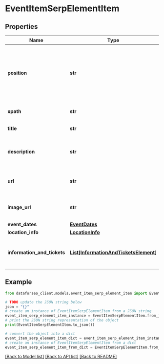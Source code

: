 # EventItemSerpElementItem


## Properties

Name | Type | Description | Notes
------------ | ------------- | ------------- | -------------
**position** | **str** | the alignment of the element in SERP can take the following values: left, right | [optional] 
**xpath** | **str** | the XPath of the element | [optional] 
**title** | **str** | title of the element | [optional] 
**description** | **str** | description of the results element in SERP | [optional] 
**url** | **str** | search URL with refinement parameters | [optional] 
**image_url** | **str** | URL of the image featured in the element | [optional] 
**event_dates** | [**EventDates**](EventDates.md) |  | [optional] 
**location_info** | [**LocationInfo**](LocationInfo.md) |  | [optional] 
**information_and_tickets** | [**List[InformationAndTicketsElement]**](InformationAndTicketsElement.md) | additional information and ticket purchase options | [optional] 

## Example

```python
from dataforseo_client.models.event_item_serp_element_item import EventItemSerpElementItem

# TODO update the JSON string below
json = "{}"
# create an instance of EventItemSerpElementItem from a JSON string
event_item_serp_element_item_instance = EventItemSerpElementItem.from_json(json)
# print the JSON string representation of the object
print(EventItemSerpElementItem.to_json())

# convert the object into a dict
event_item_serp_element_item_dict = event_item_serp_element_item_instance.to_dict()
# create an instance of EventItemSerpElementItem from a dict
event_item_serp_element_item_from_dict = EventItemSerpElementItem.from_dict(event_item_serp_element_item_dict)
```
[[Back to Model list]](../README.md#documentation-for-models) [[Back to API list]](../README.md#documentation-for-api-endpoints) [[Back to README]](../README.md)


